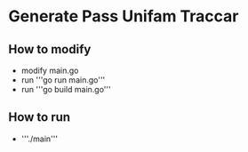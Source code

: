 # Generate Pass Unifam Traccar
## How to modify
- modify main.go
- run '''go run main.go'''
- run '''go build main.go'''

## How to run
- '''./main'''
